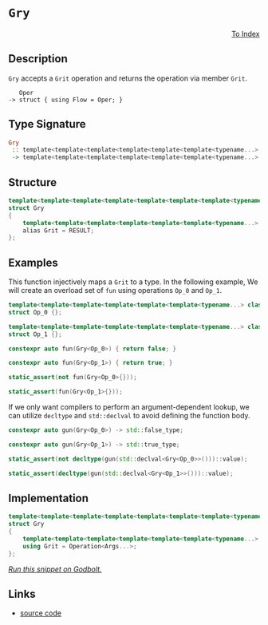 <!-- Copyright 2024 Feng Mofan
SPDX-License-Identifier: Apache-2.0 -->

# `Gry`

<p style='text-align: right;'><a href="../utilities.md#gry">To Index</a></p>

## Description

`Gry` accepts a `Grit` operation and returns the operation via member `Grit`.

<pre><code>   Oper
-> struct { using Flow = Oper; }</code></pre>

## Type Signature

```Haskell
Gry
 :: template<template<template<template<template<template<typename...> class...> class...> class...> class...> class...> class...
 -> template<template<template<template<template<template<typename...> class...> class...> class...> class...> class...>
```

## Structure

```C++
template<template<template<template<template<template<template<typename...> class...> class...> class...> class...> class...> class>
struct Gry
{
    template<template<template<template<template<template<typename...> class...> class...> class...> class...> class...>
    alias Grit = RESULT;
};
```

## Examples

This function injectively maps a `Grit` to a type.
In the following example, We will create an overload set of `fun` using operations `Op_0` and `Op_1`.

```C++
template<template<template<template<template<template<typename...> class...> class...> class...> class...> class...>
struct Op_0 {};

template<template<template<template<template<template<typename...> class...> class...> class...> class...> class...>
struct Op_1 {};

constexpr auto fun(Gry<Op_0>) { return false; }

constexpr auto fun(Gry<Op_1>) { return true; }

static_assert(not fun(Gry<Op_0>{}));

static_assert(fun(Gry<Op_1>{}));
```

If we only want compilers to perform an argument-dependent lookup, we can utilize `decltype` and `std::declval` to avoid defining the function body.

```C++
constexpr auto gun(Gry<Op_0>) -> std::false_type;

constexpr auto gun(Gry<Op_1>) -> std::true_type;

static_assert(not decltype(gun(std::declval<Gry<Op_0>>()))::value);

static_assert(decltype(gun(std::declval<Gry<Op_1>>()))::value);
```

## Implementation

```C++
template<template<template<template<template<template<template<typename...> class...> class...> class...> class...> class...> class Operation>
struct Gry
{
    template<template<template<template<template<template<typename...> class...> class...> class...> class...> class...Args>
    using Grit = Operation<Args...>;
};
```

[*Run this snippet on Godbolt.*](https://godbolt.org/#z:OYLghAFBqd5QCxAYwPYBMCmBRdBLAF1QCcAaPECAMzwBtMA7AQwFtMQByARg9KtQYEAysib0QXACx8BBAKoBnTAAUAHpwAMvAFYTStJg1DIApACYAQuYukl9ZATwDKjdAGFUtAK4sGIAGwAnKSuADJ4DJgAcj4ARpjEIADMABykAA6oCoRODB7evgHBmdmOAuGRMSzxiam2mPZlDEIETMQE%2BT5%2BQfWNuS1tBBXRcQnJaQqt7Z2FPZODw1U14wCUtqhexMjsHASYLOkGeyZJbnsHR5gnZ/uHTMen53cPNxf3V4%2B3l9dP348AnulGKxMAA6cEnbAAamQBgUCnBoMhMLhCIhSWhsKY8MRyKxOPRmNRuIxKOxCihAHkgcR7rlISYNABBSbELwOKEAcVp6QQhCuzJMAHYrMyoeKob93j8vtLPm8XlLFbLlQqPmdAcC2CSieSdWSCUjSfi0UbdYa8cTwUziMAFAyxRKvNkjFziIQoScACJUml0gTXG12nUnUVM4Ve0OM8PMgD0ACpE0nkynY9GE0moQAVbBCLNCKHJtNxlOlovR6NK9VVmVq2vPasqxt1gFA5jawkG02WvWdk36/t9q1m6Os9kEX0AfQ0npFEajguZNflDfrf1eq5X6%2BXGrbIIHw57FuNh5PvbNXZDzLHHOpk64s6sQsjSTD6eTUIAYnhiJNs5g/3LRcmTQBhJkwVR0mIKEmC8IgoSoLwGAgbkmF5flrjvDRIRWR8oWITACE2BgELEJRQ1nSNgNA8DIOg2D4MQ5DUPQl47y4HC8IIojiBIgg2Q%2BCxKIra9WkcZBJ3JBICAgBhUAnJiUJ5Pk2PSacGTnZ8VhWBcYxZMS8AkqT2moJClLQlT1XYjSny9bTdPfTMhEwUD0H/QCk2LPTzCSCJYS8LBPVOOC6EIf4HT0mi9jomC4NQKFgDMljLMwtTsIxXCAFpkUmdAQBAKgyMwScCE1BzmSiiCoNi%2BDEuY5SMNOayMqhbLSVy/L%2BK8YrSqBcr9LpIz4Wk2T5KhLBYV6zBoDMjqQAm2gADcxGuZLGrcLCGQxCBtJWfLlu8TAdNfESBvEyThpMhappm5C5oWg7Voa1T7y27Adu0/axG646LA4NZaE4ABWXg/A4LRSFQTg3GsawoQUDYtkwT0zCSHhSAITR/rWABrEAgckUENEkLghSSDQgY0Mx/H8MwUjSQGOEkXgWAkDQNFIMGIahjheAUEAOcx8H/tIOBYBgRAQA2Ah0jg8hKDQA46ASKIQU4VQUn8TL/EkBLkGQKEpFBMxeEwfAiHdPKuBkQQRDEdgpBt%2BQlDULHSF0a2AHceU4HgAeB0G3Z5yk4NlidUCoKENa1nW9YNo2zChCAPCV%2BhoJ8rgVl4IWtDWCAkEV9JlbICgIEL4uQGAKQzD4Og9l/ShYjd2IIjaf5fd4FvmGIf5KVibQXKF9HFbYQRKQYWh2%2BF0gsFiLxgDcMRaH57heCwFhDGAcRp/wAiHDwRaALdiCXLgnZ0YiPZGYh2g8FiWke48LA3f4vBWdX0hD%2BIWIskwL19k3rfIwWM1hUAMHaAAangTAntqSMA7k7O24hHb8EEIoFQ6hp4e30JvFAsNLD6DvvzSAaxUDpCaCvTKuVvSmEsNYMw3Mv6WyPiQ3og9cguAYO4TwXQ9BhAiCMaoYxrYlByAIGYfgRFZDEQwRYoxEjWzsOwgQAxpg8MKIohoyjmhTCGAIpYwjbC6IkXoeY7Q5FCIUWsBGmxtgSH9hwEGnMg6cCjprbWutgD60NoTROEBcCEBICjNGWcMYgLWAgTATAsCJB2qQPGkgkigkCEkIUkhiZmEkP4dmQMeiM2ZqQVmaNQT%2BC4P4FIgQUhlIJlwIGKT/DOOnjzPmAswnCzzhLfOUtQ5y1LuXNOqs2CcDaCwRaQpMpMDJK6LggRQRcCJqbc2JA8BW0QaIZB0hUHOwwW7XQNdvZoQ7g4pxXNeDBx6eHSOIyxkTKmcAQ2sz5kzmTqgVOCRglmFCTnEWXT%2BkJHlmXV5Rc04gGueMrERgZlcA5jQWg9d%2BYQCbtPLubcEEop7n3AeDgEEj0YAQcek83az3novWgy8EHr0ATsCGu92GHxXhDE%2ByAz4IMvg0N2t975tyftS7O7p37oy/j/JQ/8N5GCAaAdpfBwEKCgTAuBYN0ZbKQQ7TZsh0GuywSAGuBhgG0KsAQzlxC4lkIoZwKhBB0A0PwRYBhZymErJYXEpR%2B9nAQFcCY62/DKjyL0KIponqMjSKaBY5Ymi%2BgqOMeoyRbDXU6IWPo31iio0FBjWYvRPrLH2PWLYh2xzA5NNcWC25EL7kzLmUTJOASLbBMztncJpBInRLGHE/JLNkizOJkKOpQoyaSEyTra2pzIacBaYLEBotOlIGlmHAFfziCDJ2CM2OLAFCLQNotctlxJiLMCZbPQyr1mqqdhqzBENdBJFIAc9IRz9AB0adzTgIcZZwShBHGCxAWArrXRurd7w/wvLeenVGSQvkTt%2BUC4uc7IMgvXekNSm7AiTm3QQSSn6da1zhQkBFSKIboqnujfDmLB44teaPfFE8p40swHPBeS8V7o0peK3lM8fx0qPtPJlLKP5suvrwTlD9/g8pfvyhBQrf6isARESVudpVMEgdA2BbYEGHvthINVaCXZnp0MkHBeqbWENiMa0h5Dcgr1jB1fV9DGEJGYcZ2NTROHcNTXwrhobDH%2BtyIGzz5RE1ZvDdo1RHRo2mK0XGoL7mFFGMGIG9NkXs02KRtmxmJyXEcA/V%2B3Wq711QkQ6CFDValnAZCfW9pESokxMoA4gprMzCzKSEkIGlMSbswa0KcpD6zmjtsK0752l4kgEkEDZJQMUjU0CJIQIZNUlcEvYzJIBbH28zabnBxJtOsjuW31tYX9sjOEkEAA)

## Links

- [source code](../../../conceptrodon/gry.hpp)
